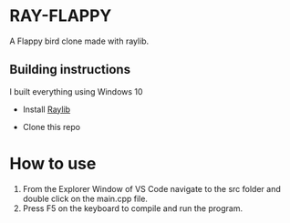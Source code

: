 # RAY-FLAPPY

A Flappy bird clone made with raylib.

## Building instructions

I built everything using Windows 10

* Install [Raylib](https://www.raylib.com/)

* Clone this repo

# How to use
1. From the Explorer Window of VS Code navigate to the src folder and double click on the main.cpp file.
2. Press F5 on the keyboard to compile and run the program.
